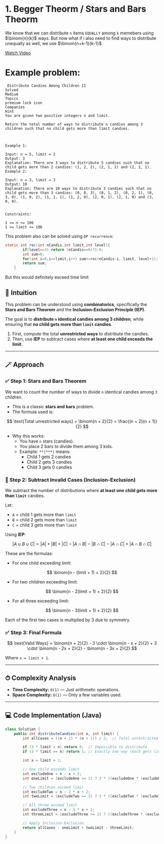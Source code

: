 # 1. Begger Theorm / Stars and Bars Theorm

We know that we can distribute `n` items `EQUALLY` among `k` memebers using $\binom{n}{k}$ ways. But now what if i also need to find ways to distribute unequally as well, we use $\binom{n+k-1}{k-1}$

[Watch Video](https://www.youtube.com/watch?v=Hs26z1SFINE)

# Example problem:
```text
 Distribute Candies Among Children II
Solved
Medium
Topics
premium lock icon
Companies
Hint
You are given two positive integers n and limit.

Return the total number of ways to distribute n candies among 3 children such that no child gets more than limit candies.

 

Example 1:

Input: n = 5, limit = 2
Output: 3
Explanation: There are 3 ways to distribute 5 candies such that no child gets more than 2 candies: (1, 2, 2), (2, 1, 2) and (2, 2, 1).
Example 2:

Input: n = 3, limit = 3
Output: 10
Explanation: There are 10 ways to distribute 3 candies such that no child gets more than 3 candies: (0, 0, 3), (0, 1, 2), (0, 2, 1), (0, 3, 0), (1, 0, 2), (1, 1, 1), (1, 2, 0), (2, 0, 1), (2, 1, 0) and (3, 0, 0).
 

Constraints:

1 <= n <= 106
1 <= limit <= 106
```

This problem also can be solved using `DP recurrence`:
```java
static int rec(int nCandis,int limit,int level){
        if(level==3) return (nCandis==0)?1:0;
        int sum=0;
        for(int i=0;i<=limit;i++) sum+=rec(nCandis-i, limit, level+1);
        return sum;
    }
```

But this would definitely exceed time limit

## 🧠 Intuition

This problem can be understood using **combinatorics**, specifically the **Stars and Bars Theorem** and the **Inclusion-Exclusion Principle (IEP)**.

The goal is to **distribute `n` identical candies among 3 children**, while ensuring that **no child gets more than `limit` candies**.

1. First, compute the total **unrestricted ways** to distribute the candies.
2. Then, use **IEP** to subtract cases where **at least one child exceeds the limit**.

---

## 🪄 Approach

### ✅ Step 1: Stars and Bars Theorem

We want to count the number of ways to divide `n` identical candies among `3` children.

- This is a classic **stars and bars** problem.
- The formula used is:

$$
\text{Total unrestricted ways} = \binom{n + 2}{2} = \frac{(n + 2)(n + 1)}{2}
$$

- Why this works:
    - You have `n` stars (candies).
    - You place 2 bars to divide them among 3 kids.
    - Example: `**|***|` means:
        - Child 1 gets 2 candies
        - Child 2 gets 3 candies
        - Child 3 gets 0 candies

### 🚫 Step 2: Subtract Invalid Cases (Inclusion-Exclusion)

We subtract the number of distributions where **at least one child gets more than `limit`** candies.

Let:
- `A` = child 1 gets more than `limit`
- `B` = child 2 gets more than `limit`
- `C` = child 3 gets more than `limit`

Using **IEP**:

$$
|A \cup B \cup C| = |A| + |B| + |C| - |A \cap B| - |B \cap C| - |A \cap C| + |A \cap B \cap C|
$$

These are the formulas:

- For one child exceeding limit:


$$
\binom{n - (limit + 1) + 2}{2}
$$

- For two children exceeding limit:


$$
\binom{n - 2(limit + 1) + 2}{2}
$$

- For all three exceeding limit:

$$
\binom{n - 3(limit + 1) + 2}{2}
$$

Each of the first two cases is multiplied by 3 due to symmetry.

### ✅ Step 3: Final Formula

$$
\text{Valid Ways} = \binom{n + 2}{2} - 3 \cdot \binom{n - x + 2}{2} + 3 \cdot \binom{n - 2x + 2}{2} - \binom{n - 3x + 2}{2}
$$

Where `x = limit + 1`.

---

## ⏱ Complexity Analysis

- **Time Complexity:** `O(1)` — Just arithmetic operations.
- **Space Complexity:** `O(1)` — Only a few variables used.

---

## 💻 Code Implementation (Java)

```java
class Solution {
    public int distributeCandies(int n, int limit) {
        int allCases = ((n + 2) * (n + 1)) / 2;  // Total unrestricted ways

        if (3 * limit < n) return 0;  // Impossible to distribute
        if (3 * limit == n) return 1; // Exactly one way (each gets limit)

        int x = limit + 1;

        // One child exceeds limit
        int excludeOne = n - x + 2;
        int oneLimit = (excludeOne >= 2) ? 3 * ((excludeOne * (excludeOne - 1)) / 2) : 0;

        // Two children exceed limit
        int excludeTwo = n - 2 * x + 2;
        int twoLimit = (excludeTwo >= 2) ? 3 * ((excludeTwo * (excludeTwo - 1)) / 2) : 0;

        // All three exceed limit
        int excludeThree = n - 3 * x + 2;
        int threeLimit = (excludeThree >= 2) ? ((excludeThree * (excludeThree - 1)) / 2) : 0;

        // Apply Inclusion-Exclusion
        return allCases - oneLimit + twoLimit - threeLimit;
    }
}
